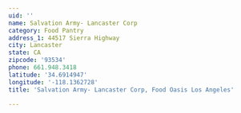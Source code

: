 ```yaml
---
uid: ''
name: Salvation Army- Lancaster Corp
category: Food Pantry
address_1: 44517 Sierra Highway
city: Lancaster
state: CA
zipcode: '93534'
phone: 661.948.3418
latitude: '34.6914947'
longitude: '-118.1362728'
title: 'Salvation Army- Lancaster Corp, Food Oasis Los Angeles'

---
```

